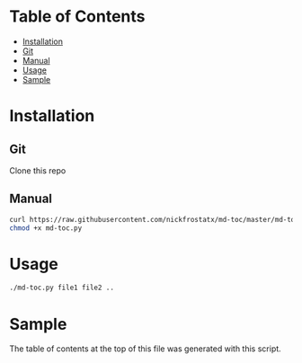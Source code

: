 # Table of Contents

- [Installation](#installation)
 - [Git](#git)
 - [Manual](#manual)
- [Usage](#usage)
- [Sample](#sample)

# Installation

## Git

Clone this repo

## Manual

```bash
curl https://raw.githubusercontent.com/nickfrostatx/md-toc/master/md-toc.py -O
chmod +x md-toc.py
```

# Usage

```bash
./md-toc.py file1 file2 ..
```

# Sample

The table of contents at the top of this file was generated with this script.
